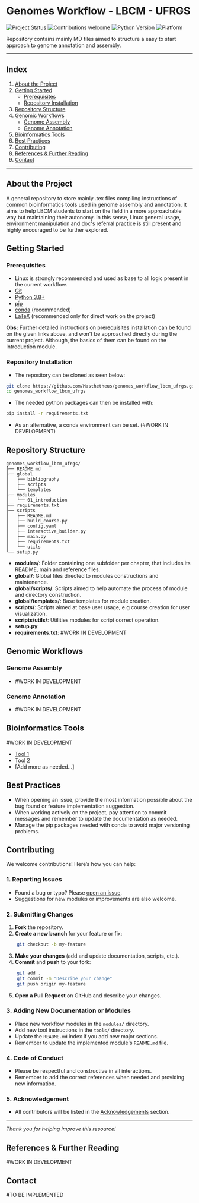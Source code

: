 # Genomes Workflow - LBCM - UFRGS

![Project Status](https://img.shields.io/badge/status-active-brightgreen)
![Contributions welcome](https://img.shields.io/badge/contributions-welcome-orange)
![Python Version](https://img.shields.io/badge/python-3.8%2B-blue)
![Platform](https://img.shields.io/badge/platform-linux-lightgrey)

Repository contains mainly MD files aimed to structure a easy to start approach to genome annotation and assembly.

---

## Index

1. [About the Project](#about-the-project)
2. [Getting Started](#getting-started)
    - [Prerequisites](#prerequisites)
    - [Repository Installation](#repository_installation)
3. [Repository Structure](#repository-structure)
4. [Genomic Workflows](#genomic-workflows)
    - [Genome Assembly](#genome-assembly)
    - [Genome Annotation](#genome-annotation)
5. [Bioinformatics Tools](#bioinformatics-tools)
6. [Best Practices](#best-practices)
7. [Contributing](#contributing)
8. [References & Further Reading](#references--further-reading)
9. [Contact](#contact)

---

## About the Project

A general repository to store mainly .tex files compiling instructions of common bioinformatics tools used in genome assembly and annotation. It aims to help LBCM students to start on the field in a more approachable way but maintaining their autonomy. In this sense, Linux general usage, environment manipulation and doc's referral practice is still present and highly encouraged to be further explored.

## Getting Started

### Prerequisites

- Linux is strongly recommended and used as base to all logic present in the current workflow.
- [Git](https://git-scm.com/)
- [Python 3.8+](https://www.python.org/)
- [pip](https://github.com/pypa/pip)
- [conda](https://docs.conda.io/en/latest/) (recommended)
- [LaTeX](https://www.latex-project.org/get/) (recommended only for direct work on the project)

**Obs:** Further detailed instructions on prerequisites installation can be found on the given links above, and won't be approached directly during the current project. Although, the basics of them can be found on the Introduction module.

### Repository Installation

- The repository can be cloned as seen below:
```bash
git clone https://github.com/Masthetheus/genomes_workflow_lbcm_ufrgs.git
cd genomes_workflow_lbcm_ufrgs
```
- The needed python packages can then be installed with:
```bash
pip install -r requirements.txt
```
- As an alternative, a conda environment can be set. (#WORK IN DEVELOPMENT)

## Repository Structure

```
genomes_workflow_lbcm_ufrgs/
├── README.md
├── global
│   ├── bibliography
│   ├── scripts
│   └── templates
├── modules
│   └── 01_introduction
├── requirements.txt
├── scripts
│   ├── README.md
│   ├── build_course.py
│   ├── config.yaml
│   ├── interactive_builder.py
│   ├── main.py
│   ├── requirements.txt
│   └── utils
└── setup.py
```
- **modules/**: Folder containing one subfolder per chapter, that includes its README, main and reference files.
- **global/**: Global files directed to modules constructions and maintenence.
- **global/scripts/**: Scripts aimed to help automate the process of module and directory construction.
- **global/templates/**: Base templates for module creation.
- **scripts/**:  Scripts aimed at base user usage, e.g course creation for user visualization.
- **scripts/utils/**: Utilities modules for script correct operation.
- **setup.py**:
- **requirements.txt**: #WORK IN DEVELOPMENT

## Genomic Workflows

### Genome Assembly

- #WORK IN DEVELOPMENT

### Genome Annotation

- #WORK IN DEVELOPMENT

## Bioinformatics Tools

#WORK IN DEVELOPMENT
- [Tool 1](./tools/tool1.md)
- [Tool 2](./tools/tool2.md)
- [Add more as needed...]

## Best Practices

- When opening an issue, provide the most information possible about the bug found or feature implementation suggestion.
- When working actively on the project, pay attention to commit messages and remember to update the documentation as needed.
- Manage the pip packages needed with conda to avoid major versioning problems.

## Contributing

We welcome contributions! Here’s how you can help:

### 1. Reporting Issues

- Found a bug or typo? Please [open an issue](https://github.com/Masthetheus/genomes_workflow_lbcm_ufrgs/issues).
- Suggestions for new modules or improvements are also welcome.

### 2. Submitting Changes

1. **Fork** the repository.
2. **Create a new branch** for your feature or fix:
```bash
    git checkout -b my-feature
```
3. **Make your changes** (add and update documentation, scripts, etc.).
4. **Commit** and **push** to your fork:
```bash
    git add .
    git commit -m "Describe your change"
    git push origin my-feature
```
5. **Open a Pull Request** on GitHub and describe your changes.

### 3. Adding New Documentation or Modules

- Place new workflow modules in the `modules/` directory.
- Add new tool instructions in the `tools/` directory.
- Update the `README.md` index if you add new major sections.
- Remember to update the implemented module's `README.md` file.

### 4. Code of Conduct

- Please be respectful and constructive in all interactions.
- Remember to add the correct references when needed and providing new information.

### 5. Acknowledgement

- All contributors will be listed in the [Acknowledgements](#acknowledgements) section.

---

*Thank you for helping improve this resource!*

## References & Further Reading

#WORK IN DEVELOPMENT

## Contact

#TO BE IMPLEMENTED
